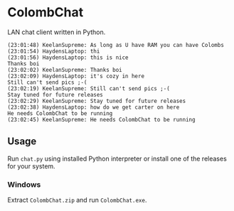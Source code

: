 # ColombChat

LAN chat client written in Python.

```
(23:01:48) KeelanSupreme: As long as U have RAM you can have Colombs
(23:01:54) HaydensLaptop: thi
(23:01:56) HaydensLaptop: this is nice
Thanks boi
(23:02:02) KeelanSupreme: Thanks boi
(23:02:09) HaydensLaptop: it's cozy in here
Still can't send pics ;-(
(23:02:19) KeelanSupreme: Still can't send pics ;-(
Stay tuned for future releases
(23:02:29) KeelanSupreme: Stay tuned for future releases
(23:02:38) HaydensLaptop: how do we get carter on here
He needs ColombChat to be running
(23:02:45) KeelanSupreme: He needs ColombChat to be running
```

## Usage
Run `chat.py` using installed Python interpreter or install one of the releases for your system.

### Windows
Extract `ColombChat.zip` and run `ColombChat.exe`.
